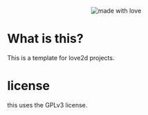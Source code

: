 <p align="center">
  <img hspace="4" src="https://img.shields.io/badge/made_with-love-pink?logo=undertale&logoColor=ffffff" alt="made with love">  
</p>

#

<p align="center">
  
</p>

# What is this?
This is a template for love2d projects.

# license
this uses the GPLv3 license.
